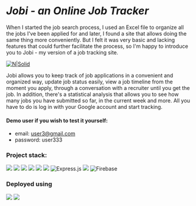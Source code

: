 # _Jobi - an Online Job Tracker_

When I started the job search process, I used an Excel file to organize all the jobs I've been applied for and later, I found a site that allows doing the same thing more conveniently. But I felt it was very basic and lacking features that could further facilitate the process, so I'm happy to introduce you to Jobi - my version of a job tracking site.

[![N|Solid](https://lh3.googleusercontent.com/VPG2j4lCxg5-ToOyT0M257EQAP_Es3RCW7sd_-i5RHcoTJ_P8D4ii1j0bzpqtDXyRv3jp8mB53smsG8XbV2Lf7WNyE2P5zbsP1PJU9cGboU68OD37OBbrSN-_jepv_X3yDkpy8pJOQ=w2400)](https://jobi.netlify.app)

Jobi allows you to keep track of job applications in a convenient and organized way, update job status easily, view a job timeline from the moment you apply, through a conversation with a recruiter until you get the job. In addition, there's a statistical analysis that allows you to see how many jobs you have submitted so far, in the current week and more. All you have to do is log in with your Google account and start tracking.

#### Demo user if you wish to test it yourself:
- email: user3@gmail.com
- password: user333


### Project stack:

![](https://img.shields.io/badge/React-20232A?style=for-the-badge&logo=react&logoColor=61DAFB)
![](https://img.shields.io/badge/React_Router-CA4245?style=for-the-badge&logo=react-router&logoColor=white)
![](https://img.shields.io/badge/Material--UI-0081CB?style=for-the-badge&logo=material-ui&logoColor=whit)
![](https://img.shields.io/badge/Sass-CC6699?style=for-the-badge&logo=sass&logoColor=white)
![](https://img.shields.io/badge/JavaScript-F7DF1E?style=for-the-badge&logo=javascript&logoColor=black)
![](https://img.shields.io/badge/Node.js-43853D?style=for-the-badge&logo=node.js&logoColor=white)
![Express.js](https://img.shields.io/badge/express.js-%23404d59.svg?style=for-the-badge&logo=express&logoColor=%2361DAFB)
![](https://img.shields.io/badge/MongoDB-4EA94B?style=for-the-badge&logo=mongodb&logoColor=white)
![Firebase](https://img.shields.io/badge/firebase-%23039BE5.svg?style=for-the-badge&logo=firebase)

### Deployed using
![](https://img.shields.io/badge/Netlify-00C7B7?style=for-the-badge&logo=netlify&logoColor=white)
![](https://img.shields.io/badge/Heroku-430098?style=for-the-badge&logo=heroku&logoColor=white)
